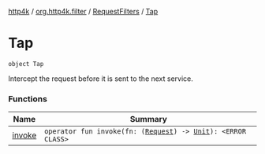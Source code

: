 [http4k](../../../index.md) / [org.http4k.filter](../../index.md) / [RequestFilters](../index.md) / [Tap](./index.md)

# Tap

`object Tap`

Intercept the request before it is sent to the next service.

### Functions

| Name | Summary |
|---|---|
| [invoke](invoke.md) | `operator fun invoke(fn: (`[`Request`](../../../org.http4k.core/-request/index.md)`) -> `[`Unit`](https://kotlinlang.org/api/latest/jvm/stdlib/kotlin/-unit/index.html)`): <ERROR CLASS>` |
